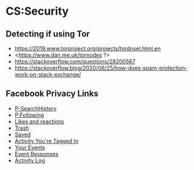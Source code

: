 # CS:Security

## Detecting if using Tor

- <https://2019.www.torproject.org/projects/tordnsel.html.en>
- <https://www.dan.me.uk/tornodes ?>
- <https://stackoverflow.com/questions/28200567>
- <https://stackoverflow.blog/2020/06/25/how-does-spam-protection-work-on-stack-exchange/>

## Facebook Privacy Links

- <a href="https://www.facebook.com/me/allactivity/?category_key=SEARCH&filter_hidden=ALL&filter_privacy=NONE" >P-SearchHistory</a>
- <a href="https://www.facebook.com/me/allactivity?category_key=FOLLOWCLUSTER&filter_hidden=ALL&filter_privacy=NONE" >P:Following</a>
- <a href="https://www.facebook.com/me/allactivity/?category_key=LIKES&filter_hidden=ALL&filter_privacy=NONE" >Likes and reactions</a>
- <a href="https://www.facebook.com/me/allactivity/?category_key=TRASH" >Trash</a>
- <a href="https://www.facebook.com/me/allactivity?category_key=SAVEDFORLATER&filter_hidden=ALL&filter_privacy=NONE" >Saved</a>
- <a href="https://www.facebook.com/me/allactivity/?category_key=TAGSBYOTHERSCLUSTER&filter_hidden=ALL&filter_privacy=NONE" >Activity You&#39;re Tagged In</a>
- <a href="https://www.facebook.com/me/allactivity/?category_key=CREATEDEVENTS&filter_hidden=ALL&filter_privacy=NONE" >Your Events</a>
- <a href="https://www.facebook.com/me/allactivity?category_key=EVENTRSVPS&filter_hidden=ALL&filter_privacy=NONE" >Event Responses</a>
- <a href="https://www.facebook.com/me/allactivity?category_key=ALL&filter_hidden=ALL&filter_privacy=NONE" >Activity Log</a>

